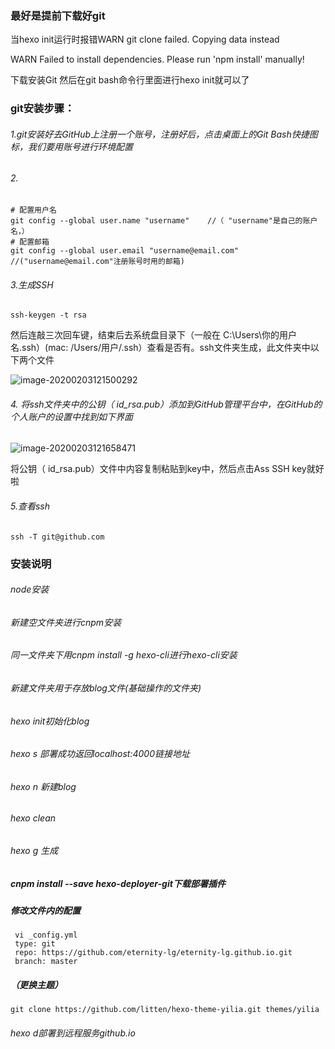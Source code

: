 ### 最好是提前下载好git

当hexo init运行时报错WARN git clone failed. Copying data instead

WARN Failed to install dependencies. Please run 'npm install' manually!

下载安装Git 然后在git bash命令行里面进行hexo init就可以了

### git安装步骤：

###### 1.git安装好去GitHub上注册一个账号，注册好后，点击桌面上的Git Bash快捷图标，我们要用账号进行环境配置

###### 2.

```
# 配置用户名
git config --global user.name "username"    //（ "username"是自己的账户名，）
# 配置邮箱
git config --global user.email "username@email.com"     //("username@email.com"注册账号时用的邮箱)

```

###### 3.生成SSH

```
ssh-keygen -t rsa
```

然后连敲三次回车键，结束后去系统盘目录下（一般在 C:\Users\你的用户名.ssh）(mac: /Users/用户/.ssh）查看是否有。ssh文件夹生成，此文件夹中以下两个文件

![image-20200203121500292](C:\Users\LIU\AppData\Roaming\Typora\typora-user-images\image-20200203121500292.png)

###### 4. 将ssh文件夹中的公钥（ id_rsa.pub）添加到GitHub管理平台中，在GitHub的个人账户的设置中找到如下界面

![image-20200203121658471](C:\Users\LIU\AppData\Roaming\Typora\typora-user-images\image-20200203121658471.png)

将公钥（ id_rsa.pub）文件中内容复制粘贴到key中，然后点击Ass SSH key就好啦

###### 5.查看ssh

```
ssh -T git@github.com
```



### 安装说明

###### node安装

###### 新建空文件夹进行cnpm安装

###### 同一文件夹下用cnpm install -g hexo-cli进行hexo-cli安装

###### 新建文件夹用于存放blog文件(基础操作的文件夹)

###### hexo init初始化blog

###### hexo s 部署成功返回localhost:4000链接地址

###### hexo n 新建blog

###### hexo clean

###### hexo g 生成

##### cnpm install --save hexo-deployer-git下载部署插件

##### 修改文件内的配置

```
 vi _config.yml
 type: git
 repo: https://github.com/eternity-lg/eternity-lg.github.io.git
 branch: master
```

##### （更换主题）

```
git clone https://github.com/litten/hexo-theme-yilia.git themes/yilia

```



###### hexo d部署到远程服务github.io

